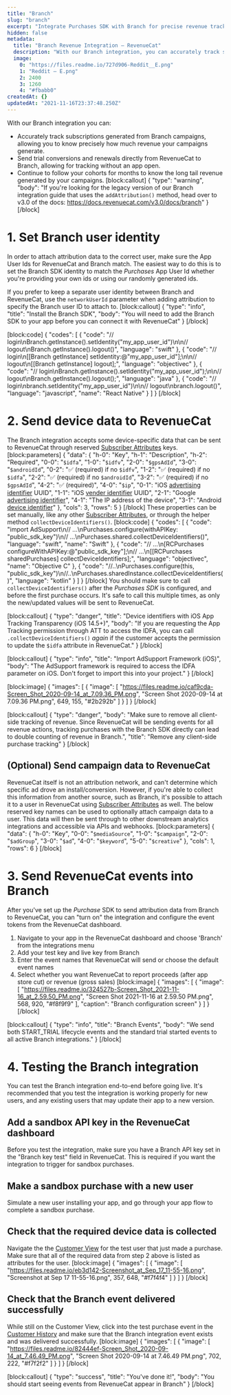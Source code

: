 ```yaml
---
title: "Branch"
slug: "branch"
excerpt: "Integrate Purchases SDK with Branch for precise revenue tracking"
hidden: false
metadata: 
  title: "Branch Revenue Integration – RevenueCat"
  description: "With our Branch integration, you can accurately track subscriptions generated from Branch campaigns, allowing you to know precisely how much revenue your campaigns generate. And more!"
  image: 
    0: "https://files.readme.io/727d906-Reddit__E.png"
    1: "Reddit – E.png"
    2: 2400
    3: 1260
    4: "#fbabb0"
createdAt: {}
updatedAt: "2021-11-16T23:37:48.250Z"
---
```

With our Branch integration you can:
* Accurately track subscriptions generated from Branch campaigns, allowing you to know precisely how much revenue your campaigns generate.
* Send trial conversions and renewals directly from RevenueCat to Branch, allowing for tracking without an app open.
* Continue to follow your cohorts for months to know the long tail revenue generated by your campaigns.
[block:callout]
{
  "type": "warning",
  "body": "If you're looking for the legacy version of our Branch integration guide that uses the `addAttribution()` method, head over to v3.0 of the docs: https://docs.revenuecat.com/v3.0/docs/branch"
}
[/block]
# 1. Set Branch user identity

In order to attach attribution data to the correct user, make sure the App User Ids for RevenueCat and Branch match. The easiest way to do this is to set the Branch SDK identity to match the *Purchases* App User Id whether you're providing your own ids or using our randomly generated ids. 

If you prefer to keep a separate user identity between Branch and RevenueCat, use the `networkUserId` parameter when adding attribution to specify the Branch user ID to attach to.
[block:callout]
{
  "type": "info",
  "title": "Install the Branch SDK",
  "body": "You will need to add the Branch SDK to your app before you can connect it with RevenueCat"
}
[/block]

[block:code]
{
  "codes": [
    {
      "code": "// login\nBranch.getInstance().setIdentity(\"my_app_user_id\")\n\n// logout\nBranch.getInstance().logout()",
      "language": "swift"
    },
    {
      "code": "// login\n[[Branch getInstance] setIdentity:@\"my_app_user_id\"];\n\n// logout\n[[Branch getInstance] logout];",
      "language": "objectivec"
    },
    {
      "code": "// login\nBranch.getInstance().setIdentity(\"my_app_user_id\");\n\n// logout\nBranch.getInstance().logout();",
      "language": "java"
    },
    {
      "code": "// login\nbranch.setIdentity(\"my_app_user_id\")\n\n// logout\nbranch.logout()",
      "language": "javascript",
      "name": "React Native"
    }
  ]
}
[/block]
# 2. Send device data to RevenueCat

The Branch integration accepts some device-specific data that can be sent to RevenueCat through reserved [Subscriber Attributes](doc:subscriber-attributes) keys.
[block:parameters]
{
  "data": {
    "h-0": "Key",
    "h-1": "Description",
    "h-2": "Required",
    "0-0": "`$idfa`",
    "1-0": "`$idfv`",
    "2-0": "`$gpsAdId`",
    "3-0": "`$androidId`",
    "0-2": "✅ (required) if no `$idfv`",
    "1-2": "✅ (required) if no `$idfa`",
    "2-2": "✅ (required) if no `$androidId`",
    "3-2": "✅ (required) if no `$gpsAdId`",
    "4-2": "✅ (required)",
    "4-0": "`$ip`",
    "0-1": "iOS [advertising identifier](https://developer.apple.com/documentation/adsupport/asidentifiermanager/1614151-advertisingidentifier) UUID",
    "1-1": "iOS [vender identifier](https://developer.apple.com/documentation/uikit/uidevice/1620059-identifierforvendor) UUID",
    "2-1": "Google [advertising identifier](https://developers.google.com/android/reference/com/google/android/gms/ads/identifier/AdvertisingIdClient.Info)",
    "4-1": "The IP address of the device",
    "3-1": "Android [device identifier](https://developer.android.com/reference/android/provider/Settings.Secure#ANDROID_ID)"
  },
  "cols": 3,
  "rows": 5
}
[/block]
These properties can be set manually, like any other [Subscriber Attributes](doc:subscriber-attributes), or through the helper method `collectDeviceIdentifiers()`. 
[block:code]
{
  "codes": [
    {
      "code": "import AdSupport\n// ...\nPurchases.configure(withAPIKey: \"public_sdk_key\")\n// ...\nPurchases.shared.collectDeviceIdentifiers()",
      "language": "swift",
      "name": "Swift"
    },
    {
      "code": "// ...\n[RCPurchases configureWithAPIKey:@\"public_sdk_key\"];\n// ...\n[[RCPurchases sharedPurchases] collectDeviceIdentifiers];",
      "language": "objectivec",
      "name": "Objective C"
    },
    {
      "code": "//..\nPurchases.configure(this, \"public_sdk_key\")\n//..\nPurchases.sharedInstance.collectDeviceIdentifiers()",
      "language": "kotlin"
    }
  ]
}
[/block]
You should make sure to call `collectDeviceIdentifiers()` after the *Purchases SDK* is configured, and before the first purchase occurs. It's safe to call this multiple times, as only the new/updated values will be sent to RevenueCat.

[block:callout]
{
  "type": "danger",
  "title": "Device identifiers with iOS App Tracking Transparency (iOS 14.5+)",
  "body": "If you are requesting the App Tracking permission through ATT to access the IDFA, you can call `.collectDeviceIdentifiers()` *again* if the customer accepts the permission to update the `$idfa` attribute in RevenueCat."
}
[/block]

[block:callout]
{
  "type": "info",
  "title": "Import AdSupport Framework (iOS)",
  "body": "The AdSupport framework is required to access the IDFA parameter on iOS. Don't forget to import this into your project."
}
[/block]

[block:image]
{
  "images": [
    {
      "image": [
        "https://files.readme.io/caf9cda-Screen_Shot_2020-09-14_at_7.09.36_PM.png",
        "Screen Shot 2020-09-14 at 7.09.36 PM.png",
        649,
        155,
        "#2b292b"
      ]
    }
  ]
}
[/block]

[block:callout]
{
  "type": "danger",
  "body": "Make sure to remove all client-side tracking of revenue. Since RevenueCat will be sending events for all revenue actions, tracking purchases with the Branch SDK directly can lead to double counting of revenue in Branch.",
  "title": "Remove any client-side purchase tracking"
}
[/block]
## (Optional) Send campaign data to RevenueCat
RevenueCat itself is not an attribution network, and can't determine which specific ad drove an install/conversion. However, if you're able to collect this information from another source, such as Branch, it's possible to attach it to a user in RevenueCat using [Subscriber Attributes](doc:subscriber-attributes)  as well.
The below reserved key names can be used to optionally attach campaign data to a user. This data will then be sent through to other downstream analytics integrations and accessible via APIs and webhooks.
[block:parameters]
{
  "data": {
    "h-0": "Key",
    "0-0": "`$mediaSource`",
    "1-0": "`$campaign`",
    "2-0": "`$adGroup`",
    "3-0": "`$ad`",
    "4-0": "`$keyword`",
    "5-0": "`$creative`"
  },
  "cols": 1,
  "rows": 6
}
[/block]
# 3.  Send RevenueCat events into Branch

After you've set up the *Purchase* SDK to send attribution data from Branch to RevenueCat, you can "turn on" the integration and configure the event tokens from the RevenueCat dashboard.

1. Navigate to your app in the RevenueCat dashboard and choose 'Branch' from the integrations menu
2. Add your test key and live key from Branch
3. Enter the event names that RevenueCat will send or choose the default event names
4. Select whether you want RevenueCat to report proceeds (after app store cut) or revenue (gross sales)
[block:image]
{
  "images": [
    {
      "image": [
        "https://files.readme.io/324527b-Screen_Shot_2021-11-16_at_2.59.50_PM.png",
        "Screen Shot 2021-11-16 at 2.59.50 PM.png",
        568,
        920,
        "#f8f9f9"
      ],
      "caption": "Branch configuration screen"
    }
  ]
}
[/block]

[block:callout]
{
  "type": "info",
  "title": "Branch Events",
  "body": "We send both START_TRIAL lifecycle events and the standard trial started events to all active Branch integrations."
}
[/block]
# 4. Testing the Branch integration

You can test the Branch integration end-to-end before going live. It's recommended that you test the integration is working properly for new users, and any existing users that may update their app to a new version.

## Add a sandbox API key in the RevenueCat dashboard
Before you test the integration, make sure you have a Branch API key set in the "Branch key test" field in RevenueCat. This is required if you want the integration to trigger for sandbox purchases.

## Make a sandbox purchase with a new user
Simulate a new user installing your app, and go through your app flow to complete a sandbox purchase.

## Check that the required device data is collected
Navigate the the [Customer View](doc:customers) for the test user that just made a purchase. Make sure that all of the required data from step 2 above is listed as attributes for the user.
[block:image]
{
  "images": [
    {
      "image": [
        "https://files.readme.io/eb3d142-Screenshot_at_Sep_17_11-55-16.png",
        "Screenshot at Sep 17 11-55-16.png",
        357,
        648,
        "#f7f4f4"
      ]
    }
  ]
}
[/block]
## Check that the Branch event delivered successfully
While still on the Customer View, click into the test purchase event in the [Customer History](doc:customer-history) and make sure that the Branch integration event exists and was delivered successfully. 
[block:image]
{
  "images": [
    {
      "image": [
        "https://files.readme.io/82444ef-Screen_Shot_2020-09-14_at_7.46.49_PM.png",
        "Screen Shot 2020-09-14 at 7.46.49 PM.png",
        702,
        222,
        "#f7f2f2"
      ]
    }
  ]
}
[/block]

[block:callout]
{
  "type": "success",
  "title": "You've done it!",
  "body": "You should start seeing events from RevenueCat appear in Branch"
}
[/block]